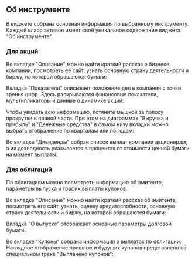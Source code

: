 ## Об инструменте 
В виджете собрана основная информация по выбранному инструменту. Каждый класс активов имеет своё уникальное содержание виджета "Об инструменте". 
### Для акций 
Во вкладке "Описание" можно найти краткий рассказ о бизнесе компании, посмотреть её сайт, узнать основную страну деятельности и биржу, на которой обращаются бумаги: 

Вкладка "Показатели" описывает положение дел в компании с точки зрения цифр. Здесь раскрываются финансовые показатели, мультипликаторы и данные о динамике акций: 

Чтобы увидеть всю информацию, потяните мышкой за полосу прокрутки в правой части. При этом на диаграммах "Выручка и прибыль" и "Денежные средства" в самом низу вкладки можно выбрать отображение по кварталам или по годам: 

Во вкладке "Дивиденды" собран список выплат компании акционерам, а их дохнодность указывается в процентах от стоимости ценной бумаги на момент выплаты:

### Для облигаций 
По облигациям можно посмотреть информацию об эмитенте, параметры выпуска и график выплаты купонов. 

Во вкладке "Описание" можно найти краткий рассказ об эмитенте, посмотреть его сайт, узнать, оценку кредитоспобности, основную страну деятельности и биржу, на которой обращаются бумаги:

Вкладка "О выпуске" отображает основные параметры долговой бумаги: 

Во вкладке "Купоны" собрана информация о выплатах по облигации. Наглядное отображение прошлых и будущих купонов представлено на специальном треке "Выплачено купонов":


